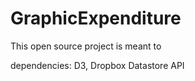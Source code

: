 GraphicExpenditure
==================
This open source project is meant to 

dependencies:
D3,
Dropbox Datastore API

